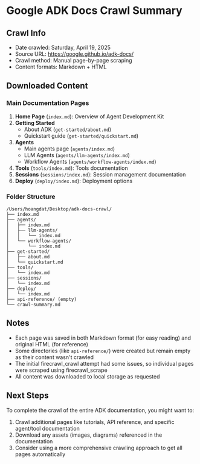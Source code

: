 # Google ADK Docs Crawl Summary

## Crawl Info
- Date crawled: Saturday, April 19, 2025
- Source URL: https://google.github.io/adk-docs/
- Crawl method: Manual page-by-page scraping
- Content formats: Markdown + HTML

## Downloaded Content

### Main Documentation Pages
1. **Home Page** (`index.md`): Overview of Agent Development Kit
2. **Getting Started**
   - About ADK (`get-started/about.md`)
   - Quickstart guide (`get-started/quickstart.md`)
3. **Agents**
   - Main agents page (`agents/index.md`)
   - LLM Agents (`agents/llm-agents/index.md`)
   - Workflow Agents (`agents/workflow-agents/index.md`)
4. **Tools** (`tools/index.md`): Tools documentation
5. **Sessions** (`sessions/index.md`): Session management documentation
6. **Deploy** (`deploy/index.md`): Deployment options

### Folder Structure
```
/Users/hoangdat/Desktop/adk-docs-crawl/
├── index.md
├── agents/
│   ├── index.md
│   ├── llm-agents/
│   │   └── index.md
│   └── workflow-agents/
│       └── index.md
├── get-started/
│   ├── about.md
│   └── quickstart.md
├── tools/
│   └── index.md
├── sessions/
│   └── index.md
├── deploy/
│   └── index.md
├── api-reference/ (empty)
└── crawl-summary.md
```

## Notes
- Each page was saved in both Markdown format (for easy reading) and original HTML (for reference)
- Some directories (like `api-reference/`) were created but remain empty as their content wasn't crawled
- The initial firecrawl_crawl attempt had some issues, so individual pages were scraped using firecrawl_scrape
- All content was downloaded to local storage as requested

## Next Steps
To complete the crawl of the entire ADK documentation, you might want to:
1. Crawl additional pages like tutorials, API reference, and specific agent/tool documentation
2. Download any assets (images, diagrams) referenced in the documentation
3. Consider using a more comprehensive crawling approach to get all pages automatically
